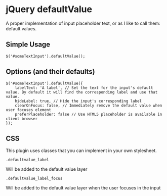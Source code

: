 # jQuery defaultValue

A proper implementation of input placeholder text, or as I like to call them: default values.

## Simple Usage

	$('#someTextInput').defaultValue();

## Options (and their defaults)

	$('#someTextInput').defaultValue({
		labelText: 'A label', // Set the text for the input's default value. By default it will find the corresponding label and use that value.
		hideLabel: true, // Hide the input's corresponding label
		clearOnFocus: false, // Immediately remove the default value when user focuses element
		preferPlaceholder: false // Use HTML5 placeholder is available in client browser
	});

## CSS

This plugin uses classes that you can implement in your own stylesheet.

	.defaultvalue_label
Will be added to the default value layer

	.defaultvalue_label_focus
Will be added to the default value layer when the user focuses in the input